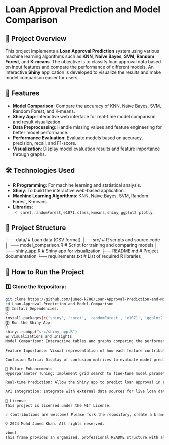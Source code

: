 # Loan Approval Prediction and Model Comparison

## 📌 Project Overview
This project implements a **Loan Approval Prediction** system using various machine learning algorithms such as **KNN**, **Naïve Bayes**, **SVM**, **Random Forest**, and **K-means**. The objective is to classify loan approval data based on input features and compare the performance of different models. An interactive **Shiny** application is developed to visualize the results and make model comparison easier for users.

## 🌟 Features
- **Model Comparison**: Compare the accuracy of KNN, Naïve Bayes, SVM, Random Forest, and K-means.
- **Shiny App**: Interactive web interface for real-time model comparison and result visualization.
- **Data Preprocessing**: Handle missing values and feature engineering for better model performance.
- **Performance Evaluation**: Evaluate models based on accuracy, precision, recall, and F1-score.
- **Visualization**: Display model evaluation results and feature importance through graphs.

## 🛠 Technologies Used
- **R Programming**: For machine learning and statistical analysis.
- **Shiny**: To build the interactive web-based application.
- **Machine Learning Algorithms**: KNN, Naïve Bayes, SVM, Random Forest, K-means.
- **Libraries**: 
  - `caret`, `randomForest`, `e1071`, `class`, `kmeans`, `shiny`, `ggplot2`, `plotly`.

## 📂 Project Structure
├── data/ # Loan data (CSV format) ├── src/ # R scripts and source code │ ├── model_comparison.R # Script for training and comparing models │ ├── shiny_app.R # Shiny app for visualization ├── README.md # Project documentation └── requirements.txt # List of required R libraries

## 🚀 How to Run the Project

### 1️⃣ Clone the Repository:
```bash
git clone https://github.com/juned-k786/Loan-Approval-Prediction-and-Model-Comparison.git
cd Loan-Approval-Prediction-and-Model-Comparison
2️⃣ Install Dependencies:
R
install.packages(c('shiny', 'caret', 'randomForest', 'e1071', 'ggplot2', 'plotly'))
3️⃣ Run the Shiny App:
R
shiny::runApp("src/shiny_app.R")
📊 Visualizations and Insights
Model Comparison: Interactive tables and graphs comparing the performance of each algorithm.

Feature Importance: Visual representation of how each feature contributes to the loan approval prediction.

Confusion Matrix: Display of confusion matrices to evaluate model predictions.

🔮 Future Enhancements
Hyperparameter Tuning: Implement grid search to fine-tune model parameters.

Real-time Prediction: Allow the Shiny app to predict loan approval in real-time.

API Integration: Integrate with external data sources for live loan data inputs.

📝 License
This project is licensed under the MIT License.

💡 Contributions are welcome! Please fork the repository, create a branch, and submit a pull request for any improvements.

© 2024 Mohd Juned Khan. All rights reserved.

vbnet
This frame provides an organized, professional README structure with all essential sections like features, setup, instructions, and future enhancements. You can copy-paste and modify this for your project. Let me know if you need additional details or tweaks!
